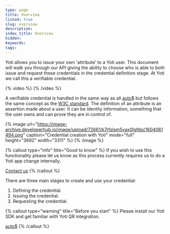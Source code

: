 ```yaml
---
type: page
title: Overview
listed: true
slug: overview
description: 
index_title: Overview
hidden: 
keywords: 
tags: 
---
```


Yoti allows you to issue your own 'attribute' to a Yoti user. This document will walk you through our API giving the ability to choose who is able to both issue and request these credentials in the credential definition stage. At Yoti we call this a verifiable credential.

{% video %}
{% /video %}

A verifiable credential​ is handled in the same way as all [auto$](/digital-id-legacy/yoti-attributes) but follows the same concept as the [W3C standard](https://www.w3.org/TR/vc-data-model/#what-is-a-verifiable-credential). The definition of an attribute is an assertion made about a user. It can be identity information, something that the user owns and can prove they are in control of.

{% image url="https://image-archive.developerhub.io/image/upload/72661/k7rfslsm5vax0lgltljp/1604061494.png" caption="Credential creation with Yoti" mode="full" height="3692" width="3311" %}
{% /image %}

{% callout type="info" title="Good to know" %}
If you wish to use this functionality please let us know as this process currently requires us to do a Yoti app change internally.

[Contact us](https://support.yoti.com/yotisupport/s/contactsupport)
{% /callout %}

There are three main stages to create and use your credential:

1. Defining the credential.
2. Issuing the credential.
3. Requesting the credential.

{% callout type="warning" title="Before you start" %}
Please install our Yoti SDK and get familiar with Yoti QR integration.

[auto$](/digital-id/quick-start)
{% /callout %}